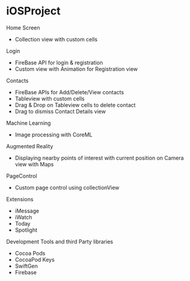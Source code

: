 # iOSProject
Home Screen
- Collection view with custom cells

Login
- FireBase API for login & registration
- Custom view with Animation for Registration view

Contacts
- FireBase APIs for Add/Delete/View contacts
- Tableview with custom cells
- Drag & Drop on Tableview cells to delete contact
- Drag to dismiss Contact Details view


Machine Learning
- Image processing with CoreML

Augmented Reality
- Displaying nearby points of interest with current position on Camera view with Maps

PageControl
- Custom page control using collectionView

Extensions
- iMessage 
- iWatch
- Today
- Spotlight


Development Tools and third Party libraries
- Cocoa Pods
- CocoaPod Keys
- SwiftGen
- Firebase

